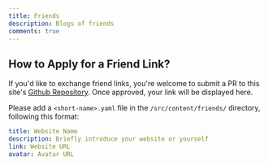 ```yaml
---
title: Friends
description: Blogs of friends
comments: true
---
```


## How to Apply for a Friend Link?

If you'd like to exchange friend links, you're welcome to submit a PR to this site's [Github Repository](https://github.com/livleh/astro-blog/tree/main/src/content/friends). Once approved, your link will be displayed here.

Please add a `<short-name>.yaml` file in the `/src/content/friends/` directory, following this format:

```yml
title: Website Name
description: Briefly introduce your website or yourself
link: Website URL
avatar: Avatar URL
```
